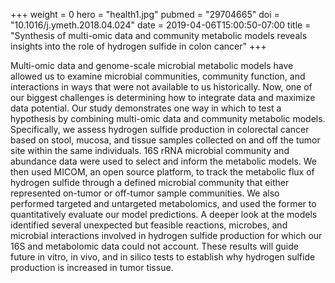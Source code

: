 +++
weight = 0
hero = "health1.jpg"
pubmed = "29704665"
doi = "10.1016/j.ymeth.2018.04.024"
date = 2019-04-06T15:00:50-07:00
title = "Synthesis of multi-omic data and community metabolic models reveals insights into the role of hydrogen sulfide in colon cancer"
+++

Multi-omic data and genome-scale microbial metabolic models have allowed us to examine microbial communities, community function, and interactions in ways that were not available to us historically. Now, one of our biggest challenges is determining how to integrate data and maximize data potential. Our study demonstrates one way in which to test a hypothesis by combining multi-omic data and community metabolic models. Specifically, we assess hydrogen sulfide production in colorectal cancer based on stool, mucosa, and tissue samples collected on and off the tumor site within the same individuals. 16S rRNA microbial community and abundance data were used to select and inform the metabolic models. We then used MICOM, an open source platform, to track the metabolic flux of hydrogen sulfide through a defined microbial community that either represented on-tumor or off-tumor sample communities. We also performed targeted and untargeted metabolomics, and used the former to quantitatively evaluate our model predictions. A deeper look at the models identified several unexpected but feasible reactions, microbes, and microbial interactions involved in hydrogen sulfide production for which our 16S and metabolomic data could not account. These results will guide future in vitro, in vivo, and in silico tests to establish why hydrogen sulfide production is increased in tumor tissue.
